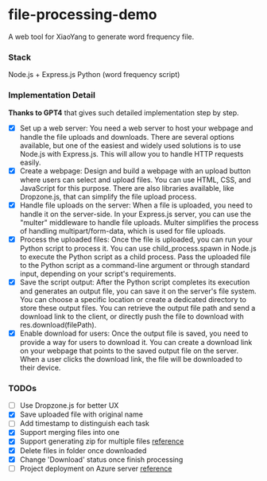 # file-processing-demo
A web tool for XiaoYang to generate word frequency file.

### Stack
Node.js + Express.js
Python (word frequency script)

### Implementation Detail

**Thanks to GPT4** that gives such detailed implementation step by step.

- [x] Set up a web server: You need a web server to host your webpage and handle the file uploads and downloads. There are several options available, but one of the easiest and widely used solutions is to use Node.js with Express.js. This will allow you to handle HTTP requests easily.
- [x] Create a webpage: Design and build a webpage with an upload button where users can select and upload files. You can use HTML, CSS, and JavaScript for this purpose. There are also libraries available, like Dropzone.js, that can simplify the file upload process.
- [x] Handle file uploads on the server: When a file is uploaded, you need to handle it on the server-side. In your Express.js server, you can use the "multer" middleware to handle file uploads. Multer simplifies the process of handling multipart/form-data, which is used for file uploads.
- [x] Process the uploaded files: Once the file is uploaded, you can run your Python script to process it. You can use child_process.spawn in Node.js to execute the Python script as a child process. Pass the uploaded file to the Python script as a command-line argument or through standard input, depending on your script's requirements.
- [x] Save the script output: After the Python script completes its execution and generates an output file, you can save it on the server's file system. You can choose a specific location or create a dedicated directory to store these output files. You can retrieve the output file path and send a download link to the client, or directly push the file to download with res.download(filePath). 
- [x] Enable download for users: Once the output file is saved, you need to provide a way for users to download it. You can create a download link on your webpage that points to the saved output file on the server. When a user clicks the download link, the file will be downloaded to their device.

### TODOs
- [ ] Use Dropzone.js for better UX
- [x] Save uploaded file with original name
- [ ] Add timestamp to distinguish each task
- [x] Support merging files into one
- [x] Support generating zip for multiple files [reference](https://www.geeksforgeeks.org/how-to-download-a-file-using-express-js/)
- [x] Delete files in folder once downloaded
- [x] Change 'Download' status once finish processing
- [ ] Project deployment on Azure server [reference](https://learn.microsoft.com/en-us/azure/app-service/quickstart-nodejs?tabs=linux&pivots=development-environment-vscode)
